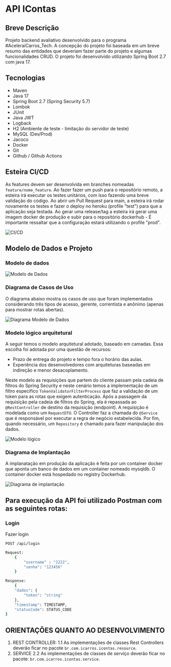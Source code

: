 # API IContas

## Breve Descrição
Projeto backend avaliativo desenvolvido para o programa #AceleraiCarros_Tech.
A concepção do projeto foi baseada em um breve resumo das entidades que deveriam fazer parte do projeto e algumas funcionalidades CRUD. O projeto foi desenvolvido utilizando Spring Boot 2.7 com java 17.

## Tecnologias

- Maven 
- Java 17
- Spring Boot 2.7 (Spring Security 5.7) 
- Lombok
- JUnit
- Java JWT 
- Logback
- H2 (Ambiente de teste - limitação do servidor de teste)
- MySQL (Dev/Prod)
- Jacoco
- Docker
- Git
- Github / Github Actions

## Esteira CI/CD
As features devem ser desenvolvida em branches nomeadas `feature/nome_feature`. Ao fazer fazer um push para o repositório remoto, a esteira irá executar os testes unitários, com isso fazendo uma breve validação do código. Ao abrir um Pull Request para main, a esteira irá rodar novamente os testes e fazer o deploy no heroku (profile "test") para que a aplicação seja testada. Ao gerar uma release/tag a esteira irá gerar uma imagem docker de produção e subir para o repositório dockerhub - É importante ressaltar que a configuração estará utilizando o profile "prod".

<img src="/imagens/ci-cd.jpg" alt="CI/CD"/>

## Modelo de Dados e Projeto

### Modelo de dados

<img src="/imagens/modelo-dados.jpg" alt="Modelo de Dados"/>

### Diagrama de Casos de Uso
O diagrama abaixo mostra os casos de uso que foram implementados considerando três tipos de acesso, gerente, correntista e anônimo (apenas para mostrar rotas abertas).

<img src="/imagens/modelo-logico-camadas.jpg" alt="Diagrama Modelo de Dados"/>

### Modelo lógico arquitetural
A seguir temos o modelo arquitetural adotado, baseado em camadas. Essa escolha foi adotada por uma questão de recursos:
- Prazo de entrega do projeto e tempo fora o horário das aulas.
- Experiência dos desenvolvedores com arquiteturas baseadas em indireção e menor desacoplamento.

Neste modelo as requisições que partem do cliente passam pela cadeia de filtros do Spring Security e neste cenário temos a implementação de um filtro específico `TokenValidatorFilterProcess` que faz a validação de um token para as rotas que exigem autenticação.
Após a passagem da requisição pela cadeia de filtros do Spring, ela é repassada ao `@RestController` de destino da requisição (endpoint). A requisição é modelada como um `RequestDTO`. O Controller faz a chamada do `@Service` que é responsável por executar a regra de negócio estabelecida. Por fim, quando necessário, um `Repository` é chamado para fazer manipulação dos dados.

<img src="/imagens/modelo-logico-camadas.jpg" alt="Modelo lógico"/>

### Diagrama de Implantação

A implanatação em produção da aplicação é feita por um container docker que aponta um banco de dados em um container nomeado mysqldb. O container docker está hospedado no registry Dockerhub.

<img src="/imagens/implantacao-prod.jpg" alt="Diagrama de implantação"/>


## Para execução da API foi utilizado Postman com as seguintes rotas: 

### Login
Fazer login
```
POST /api/login
```
```sh
Request:
    {
        "username" : "2222",
        "senha": "123456"
    }
```
```sh
Response:
    {
    "dados": {
        "token": "string"
    },
    "timestamp": TIMESTAMP,
    "statusCode": STATUS_CODE
}
```

## ORIENTAÇÕES QUANTO AO DESENVOLVIMENTO

1. REST CONTROLLER:
1.1 As implementações de classes Rest Controllers deverão ficar no pacote ``br.com.icarros.icontas.resource``.
2. SERVICE
2.2 As implementações de classes de serviço deverão ficar no pacote: ``br.com.icarros.icontas.service``.